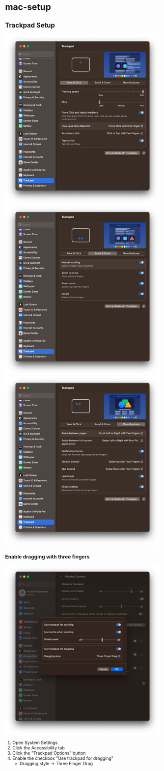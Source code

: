 # mac-setup

## Trackpad Setup

![a capture image of point and click in system settings page](./docs/trackpad-setting-point-and-click.png)
![a capture image of scroll and zoom in system settings page](./docs/trackpad-setting-scroll-and-zoom.png)
![a capture image of more gestures in system settings page](./docs/trackpad-setting-more-gestures.png)

### Enable dragging with three fingers

![enable three finger drag in system settings](./docs/trackpad-setting-enable-three-finger-drag.png)

1. Open System Settings
2. Click the Accessibility tab
3. Click the "Trackpad Options" button
4. Enable the checkbox "Use trackpad for dragging"
   - Dragging style -> Three Finger Drag
